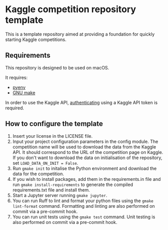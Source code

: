 # Kaggle competition repository template

This is a template repository aimed at providing a foundation for quickly starting Kaggle competitions.

## Requirements

This repository is designed to be used on macOS.

It requires:

- [pyenv](https://github.com/pyenv/pyenv)
- [GNU make](https://www.gnu.org/software/make/)

In order to use the Kaggle API, [authenticating](https://www.kaggle.com/docs/api#authentication) using a Kaggle API token is required.

## How to configure the template

1. Insert your license in the LICENSE file.
2. Input your project configuration parameters in the config module. The competition name will be used to download the data from the Kaggle API. It should correspond to the URL of the competition page on Kaggle. If you don't want to download the data on initialisation of the repository, set `LOAD_DATA_ON_INIT = False`.
3. Run `gmake init` to initalise the Python environment and download the data for the competition.
4. If you wish to install packages, add them in the requirements.in file and run `gmake install-requirements` to generate the compiled requirements.txt file and install them.
5. Start a Jupyter server running `gmake jupyter`.
6. You can run Ruff to lint and format your python files using the `gmake lint-format` command. Formatting and linting are also performed on commit via a pre-commit hook.
7. You can run unit tests using the `gmake test` command. Unit testing is also performed on commit via a pre-commit hook.
